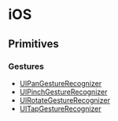 # iOS

## Primitives

### Gestures

- [UIPanGestureRecognizer](https://developer.apple.com/library/ios/documentation/UIKit/Reference/UIPanGestureRecognizer_Class/)
- [UIPinchGestureRecognizer](https://developer.apple.com/library/ios/documentation/UIKit/Reference/UIPinchGestureRecognizer_Class/)
- [UIRotateGestureRecognizer](https://developer.apple.com/library/ios/documentation/UIKit/Reference/UIRotateGestureRecognizer_Class/)
- [UITapGestureRecognizer](https://developer.apple.com/library/ios/documentation/UIKit/Reference/UITapGestureRecognizer_Class/)
